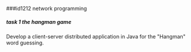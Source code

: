 ###id1212 network programming
##### task 1 the hangman game
Develop a client-server distributed application in Java for the "Hangman" word guessing.
